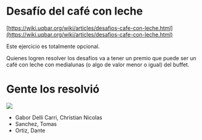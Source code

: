 # Desafío del café con leche

[https://wiki.uqbar.org/wiki/articles/desafios-cafe-con-leche.html](https://wiki.uqbar.org/wiki/articles/desafios-cafe-con-leche.html)

Este ejercicio es totalmente opcional.

Quienes logren resolver los desafíos va a tener un premio que puede ser un café con leche con medialunas (o algo de valor menor o igual) del buffet.

# Gente los resolvió

![](https://i.imgur.com/p2FKUPJ.png)

- Gabor Delli Carri, Christian Nicolas
- Sanchez, Tomas
- Ortiz, Dante
